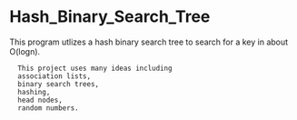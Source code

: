 # Hash_Binary_Search_Tree

This program utlizes a hash binary search tree to search for a key in about O(logn).

      
      This project uses many ideas including 
      association lists, 
      binary search trees, 
      hashing, 
      head nodes, 
      random numbers. 
